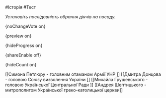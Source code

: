 #Історія #Тест

*Установіть послідовність обрання діячів на посаду.*

{noChangeVote on}

{preview on}

{hideProgress on}

{shareEnable off}

{hideCount on}

[[Симона Петлюру - головним отаманом Армії УНР ]]
[[Дмитра Донцова - головою Союзу визволення України ]]
[[Михайла Грушевського - головою Української Центральної Ради ]]
[[Андрея Шептицького - митрополитом Української греко-католицької церкви]]
